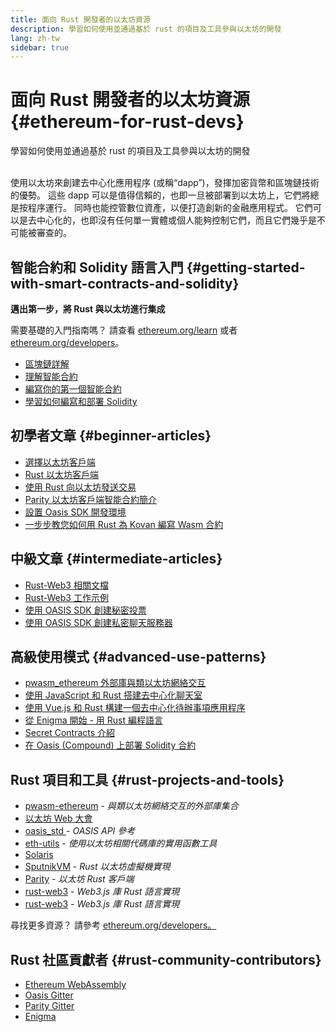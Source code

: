 ```yaml
---
title: 面向 Rust 開發者的以太坊資源
description: 學習如何使用並通過基於 rust 的項目及工具參與以太坊的開發
lang: zh-tw
sidebar: true
---
```


# 面向 Rust 開發者的以太坊資源 {#ethereum-for-rust-devs}

<div class="featured">學習如何使用並通過基於 rust 的項目及工具參與以太坊的開發</div><br>

使用以太坊來創建去中心化應用程序 (或稱“dapp”)，發揮加密貨幣和區塊鏈技術的優勢。 這些 dapp 可以是值得信賴的，也即一旦被部署到以太坊上，它們將總是按程序運行。 同時也能控管數位資產，以便打造創新的金融應用程式。 它們可以是去中心化的，也即沒有任何單一實體或個人能夠控制它們，而且它們幾乎是不可能被審查的。

## 智能合約和 Solidity 語言入門 {#getting-started-with-smart-contracts-and-solidity}

**邁出第一步，將 Rust 與以太坊進行集成**

需要基礎的入門指南嗎？ 請查看 [ethereum.org/learn](/zh-tw/learn/) 或者 [ethereum.org/developers](/zh-tw/developers/)。

- [區塊鏈詳解](https://kauri.io/article/d55684513211466da7f8cc03987607d5/blockchain-explained)
- [理解智能合約](https://kauri.io/article/e4f66c6079e74a4a9b532148d3158188/ethereum-101-part-5-the-smart-contract)
- [編寫你的第一個智能合約](https://kauri.io/article/124b7db1d0cf4f47b414f8b13c9d66e2/remix-ide-your-first-smart-contract)
- [學習如何編寫和部署 Solidity](https://kauri.io/article/973c5f54c4434bb1b0160cff8c695369/understanding-smart-contract-compilation-and-deployment)

## 初學者文章 {#beginner-articles}

- [選擇以太坊客戶端](https://www.trufflesuite.com/docs/truffle/reference/choosing-an-ethereum-client)
- [Rust 以太坊客戶端](https://wiki.parity.io/Setup)
- [使用 Rust 向以太坊發送交易](https://kauri.io/article/97c85229c66445759bb0ce642224d364/sending-ethereum-transactions-with-rust)
- [Parity 以太坊客戶端智能合約簡介](https://wiki.parity.io/Smart-Contracts)
- [設置 Oasis SDK 開發環境](https://docs.oasis.dev/quickstart.html#set-up-the-oasis-sdk)
- [一步步教您如何用 Rust 為 Kovan 編寫 Wasm 合約](https://github.com/paritytech/pwasm-tutorial)

## 中級文章 {#intermediate-articles}

- [Rust-Web3 相關文檔](https://tomusdrw.github.io/rust-web3/web3/index.html)
- [Rust-Web3 工作示例](https://github.com/tomusdrw/rust-web3/blob/master/examples)
- [使用 OASIS SDK 創建秘密投票](https://docs.oasis.dev/tutorials/ballot.html#prerequisites)
- [使用 OASIS SDK 創建私密聊天服務器](https://docs.oasis.dev/tutorials/messaging.html#prerequisites)

## 高級使用模式 {#advanced-use-patterns}

- [pwasm_ethereum 外部庫與類以太坊網絡交互](https://paritytech.github.io/pwasm-ethereum/pwasm_ethereum/)
- [使用 JavaScript 和 Rust 搭建去中心化聊天室](https://medium.com/perlin-network/build-a-decentralized-chat-using-javascript-rust-webassembly-c775f8484b52)
- [使用 Vue.js 和 Rust 構建一個去中心化待辦事項應用程序 ](https://medium.com/@jjmace01/build-a-decentralized-todo-app-using-vue-js-rust-webassembly-5381a1895beb)
- [從 Enigma 開始 - 用 Rust 編程語言](https://blog.enigma.co/getting-started-with-discovery-the-rust-programming-language-4d1e0b06de15)
- [Secret Contracts 介紹](https://blog.enigma.co/getting-started-with-enigma-an-intro-to-secret-contracts-cdba4fe501c2)
- [在 Oasis (Compound) 上部署 Solidity 合約](https://docs.oasis.dev/tutorials/deploy-solidity.html#deploy-using-truffle)

## Rust 項目和工具 {#rust-projects-and-tools}

- [pwasm-ethereum](https://github.com/paritytech/pwasm-ethereum) - _與類以太坊網絡交互的外部庫集合_
- [以太坊 Web 大會](https://ewasm.readthedocs.io/en/mkdocs/)
- [ oasis_std ](https://docs.rs/oasis-std/0.2.7/oasis_std/)- _OASIS API 參考_
- [eth-utils](https://github.com/ethereum/eth-utils/) - _使用以太坊相關代碼庫的實用函數工具_
- [Solaris](https://github.com/paritytech/sol-rs)
- [SputnikVM](https://github.com/sorpaas/rust-evm) - _Rust 以太坊虛擬機實現_
- [Parity](https://github.com/paritytech/parity-ethereum) - _以太坊 Rust 客戶端_
- [rust-web3](https://github.com/tomusdrw/rust-web3) - _Web3.js 庫 Rust 語言實現_
- [rust-web3](https://github.com/tomusdrw/rust-web3) - _Web3.js 庫 Rust 語言實現_

尋找更多資源？ 請參考 [ethereum.org/developers。](/zh-tw/developers/)

## Rust 社區貢獻者 {#rust-community-contributors}

- [Ethereum WebAssembly](https://gitter.im/ewasm/Lobby)
- [Oasis Gitter](https://gitter.im/Oasis-official/Lobby)
- [Parity Gitter](https://gitter.im/paritytech/parity)
- [Enigma](https://discord.gg/SJK32GY)
